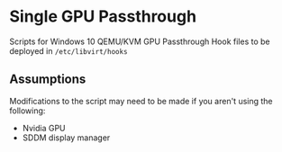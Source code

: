 # Single GPU Passthrough
Scripts for Windows 10 QEMU/KVM GPU Passthrough
Hook files to be deployed in `/etc/libvirt/hooks`
## Assumptions
Modifications to the script may need to be made if you aren't using the following:
* Nvidia GPU
* SDDM display manager
